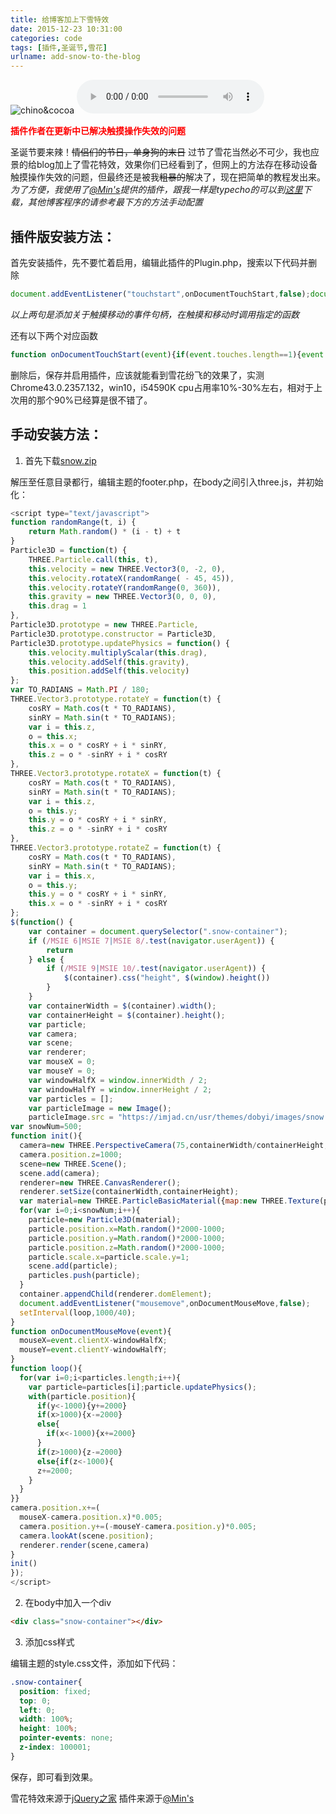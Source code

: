 ```yaml
---
title: 给博客加上下雪特效
date: 2015-12-23 10:31:00
categories: code
tags: [插件,圣诞节,雪花]
urlname: add-snow-to-the-blog
---
```

![chino&cocoa][1]
<audio id="audio" controls="controls" src="http://7xoffh.com1.z0.glb.clouddn.com/single_dog.mp3" autoplay="autoplay" loop="loop"></audio>

<font color ="red">**插件作者在更新中已解决触摸操作失效的问题**</font>

圣诞节要来辣！<s>情侣们的节日，单身狗的末日</s> 过节了雪花当然必不可少，我也应景的给blog加上了雪花特效，效果你们已经看到了，但网上的方法存在移动设备触摸操作失效的问题，但最终还是被我<s>粗暴的</s>解决了，现在把简单的教程发出来。
*为了方便，我使用了[@Min's][3]提供的插件，跟我一样是typecho的可以到[这里][4]下载，其他博客程序的请参考最下方的方法手动配置*

插件版安装方法：
--------

首先安装插件，先不要忙着启用，编辑此插件的Plugin.php，搜索以下代码并删除

```js
document.addEventListener("touchstart",onDocumentTouchStart,false);document.addEventListener("touchmove",onDocumentTouchMove,false);
```

*以上两句是添加关于触摸移动的事件句柄，在触摸和移动时调用指定的函数*

还有以下两个对应函数

```js
function onDocumentTouchStart(event){if(event.touches.length==1){event.preventDefault();mouseX=event.touches[0].pageX-windowHalfX;mouseY=event.touches[0].pageY-windowHalfY}}function onDocumentTouchMove(event){if(event.touches.length==1){event.preventDefault();mouseX=event.touches[0].pageX-windowHalfX;mouseY=event.touches[0].pageY-windowHalfY}}
```

删除后，保存并启用插件，应该就能看到雪花纷飞的效果了，实测Chrome43.0.2357.132，win10，i54590K cpu占用率10%-30%左右，相对于上次用的那个90%已经算是很不错了。

手动安装方法：
-------

 1. 首先下载[snow.zip][5]

解压至任意目录都行，编辑主题的footer.php，在body之间引入three.js，并初始化：

```js
<script type="text/javascript">
function randomRange(t, i) {
    return Math.random() * (i - t) + t
}
Particle3D = function(t) {
    THREE.Particle.call(this, t),
    this.velocity = new THREE.Vector3(0, -2, 0),
    this.velocity.rotateX(randomRange( - 45, 45)),
    this.velocity.rotateY(randomRange(0, 360)),
    this.gravity = new THREE.Vector3(0, 0, 0),
    this.drag = 1
},
Particle3D.prototype = new THREE.Particle,
Particle3D.prototype.constructor = Particle3D,
Particle3D.prototype.updatePhysics = function() {
    this.velocity.multiplyScalar(this.drag),
    this.velocity.addSelf(this.gravity),
    this.position.addSelf(this.velocity)
};
var TO_RADIANS = Math.PI / 180;
THREE.Vector3.prototype.rotateY = function(t) {
    cosRY = Math.cos(t * TO_RADIANS),
    sinRY = Math.sin(t * TO_RADIANS);
    var i = this.z,
    o = this.x;
    this.x = o * cosRY + i * sinRY,
    this.z = o * -sinRY + i * cosRY
},
THREE.Vector3.prototype.rotateX = function(t) {
    cosRY = Math.cos(t * TO_RADIANS),
    sinRY = Math.sin(t * TO_RADIANS);
    var i = this.z,
    o = this.y;
    this.y = o * cosRY + i * sinRY,
    this.z = o * -sinRY + i * cosRY
},
THREE.Vector3.prototype.rotateZ = function(t) {
    cosRY = Math.cos(t * TO_RADIANS),
    sinRY = Math.sin(t * TO_RADIANS);
    var i = this.x,
    o = this.y;
    this.y = o * cosRY + i * sinRY,
    this.x = o * -sinRY + i * cosRY
};
$(function() {
    var container = document.querySelector(".snow-container");
    if (/MSIE 6|MSIE 7|MSIE 8/.test(navigator.userAgent)) {
        return
    } else {
        if (/MSIE 9|MSIE 10/.test(navigator.userAgent)) {
            $(container).css("height", $(window).height())
        }
    }
    var containerWidth = $(container).width();
    var containerHeight = $(container).height();
    var particle;
    var camera;
    var scene;
    var renderer;
    var mouseX = 0;
    var mouseY = 0;
    var windowHalfX = window.innerWidth / 2;
    var windowHalfY = window.innerHeight / 2;
    var particles = [];
    var particleImage = new Image();
    particleImage.src = "https://imjad.cn/usr/themes/dobyi/images/snow.png";  //这里改为你自己的snow.png图片位置
var snowNum=500;
function init(){
  camera=new THREE.PerspectiveCamera(75,containerWidth/containerHeight,1,10000);
  camera.position.z=1000;
  scene=new THREE.Scene();
  scene.add(camera);
  renderer=new THREE.CanvasRenderer();
  renderer.setSize(containerWidth,containerHeight);
  var material=new THREE.ParticleBasicMaterial({map:new THREE.Texture(particleImage)});
  for(var i=0;i<snowNum;i++){
    particle=new Particle3D(material);
    particle.position.x=Math.random()*2000-1000;
    particle.position.y=Math.random()*2000-1000;
    particle.position.z=Math.random()*2000-1000;
    particle.scale.x=particle.scale.y=1;
    scene.add(particle);
    particles.push(particle);
  }
  container.appendChild(renderer.domElement);
  document.addEventListener("mousemove",onDocumentMouseMove,false);
  setInterval(loop,1000/40);
}
function onDocumentMouseMove(event){
  mouseX=event.clientX-windowHalfX;
  mouseY=event.clientY-windowHalfY;
}
function loop(){
  for(var i=0;i<particles.length;i++){
    var particle=particles[i];particle.updatePhysics();
    with(particle.position){
      if(y<-1000){y+=2000}
      if(x>1000){x-=2000}
      else{
        if(x<-1000){x+=2000}
      }
      if(z>1000){z-=2000}
      else{if(z<-1000){
      z+=2000;
    }
  }
}}
camera.position.x+=(
  mouseX-camera.position.x)*0.005;
  camera.position.y+=(-mouseY-camera.position.y)*0.005;
  camera.lookAt(scene.position);
  renderer.render(scene,camera)
}
init()
});  
</script>
```

 2. 在body中加入一个div

```html
<div class="snow-container"></div>
```

 3. 添加css样式

编辑主题的style.css文件，添加如下代码：

```css
.snow-container{
  position: fixed;
  top: 0; 
  left: 0; 
  width: 100%; 
  height: 100%; 
  pointer-events: none; 
  z-index: 100001;
}  
```

保存，即可看到效果。

雪花特效来源于[jQuery之家][6]
插件来源于[@Min's][7]


  [1]: http://7xoffh.com1.z0.glb.clouddn.com/2015/12/1092011659.jpg
  [3]: http://blog.minwenlsm.pw/archives/120/
  [4]: http://blog.minwenlsm.pw/archives/120/
  [5]: http://7xoffh.com1.z0.glb.clouddn.com/2015/12/2073193120.zip
  [6]: http://www.htmleaf.com/jQuery/Layout-Interface/201512112892.html
  [7]: http://blog.minwenlsm.pw/archives/120/